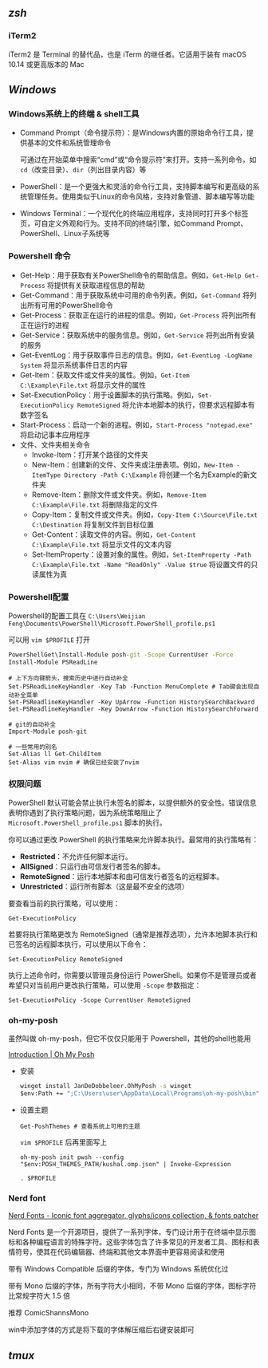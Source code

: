 ## *zsh*

### iTerm2

iTerm2 是 Terminal 的替代品，也是 iTerm 的继任者。它适用于装有 macOS 10.14 或更高版本的 Mac

## *Windows*

### Windows系统上的终端 & shell工具

* Command Prompt（命令提示符）：是Windows内置的原始命令行工具，提供基本的文件和系统管理命令
  
  可通过在开始菜单中搜索“cmd”或“命令提示符”来打开。支持一系列命令，如`cd`（改变目录）、`dir`（列出目录内容）等
  
* PowerShell：是一个更强大和灵活的命令行工具，支持脚本编写和更高级的系统管理任务。使用类似于Linux的命令风格，支持对象管道、脚本编写等功能
  
* Windows Terminal：一个现代化的终端应用程序，支持同时打开多个标签页，可自定义外观和行为。支持不同的终端引擎，如Command Prompt、PowerShell、Linux子系统等

### Powershell 命令

* Get-Help：用于获取有关PowerShell命令的帮助信息。例如，`Get-Help Get-Process` 将提供有关获取进程信息的帮助
* Get-Command：用于获取系统中可用的命令列表。例如，`Get-Command` 将列出所有可用的PowerShell命令
* Get-Process：获取正在运行的进程的信息。例如，`Get-Process` 将列出所有正在运行的进程
* Get-Service：获取系统中的服务信息。例如，`Get-Service` 将列出所有安装的服务
* Get-EventLog：用于获取事件日志的信息。例如，`Get-EventLog -LogName System` 将显示系统事件日志的内容
* Get-Item：获取文件或文件夹的属性。例如，`Get-Item C:\Example\File.txt` 将显示文件的属性
* Set-ExecutionPolicy：用于设置脚本的执行策略。例如，`Set-ExecutionPolicy RemoteSigned` 将允许本地脚本的执行，但要求远程脚本有数字签名
* Start-Process：启动一个新的进程。例如，`Start-Process "notepad.exe"` 将启动记事本应用程序
* 文件、文件夹相关命令
  * Invoke-Item：打开某个路径的文件夹
  * New-Item：创建新的文件、文件夹或注册表项。例如，`New-Item -ItemType Directory -Path C:\Example` 将创建一个名为Example的新文件夹
  * Remove-Item：删除文件或文件夹。例如，`Remove-Item C:\Example\File.txt` 将删除指定的文件
  * Copy-Item：复制文件或文件夹。例如，`Copy-Item C:\Source\File.txt C:\Destination` 将复制文件到目标位置
  * Get-Content：读取文件的内容。例如，`Get-Content C:\Example\File.txt` 将显示文件的文本内容
  * Set-ItemProperty：设置对象的属性。例如，`Set-ItemProperty -Path C:\Example\File.txt -Name "ReadOnly" -Value $true` 将设置文件的只读属性为真

### Powershell配置

Powershell的配置工具在 `C:\Users\Weijian Feng\Documents\PowerShell\Microsoft.PowerShell_profile.ps1`

可以用 `vim $PROFILE` 打开

```cmd
PowerShellGet\Install-Module posh-git -Scope CurrentUser -Force
Install-Module PSReadLine
```

```
# 上下方向键箭头，搜索历史中进行自动补全
Set-PSReadLineKeyHandler -Key Tab -Function MenuComplete # Tab键会出现自动补全菜单
Set-PSReadlineKeyHandler -Key UpArrow -Function HistorySearchBackward
Set-PSReadlineKeyHandler -Key DownArrow -Function HistorySearchForward

# git的自动补全
Import-Module posh-git

# 一些常用的别名
Set-Alias ll Get-ChildItem
Set-Alias vim nvim # 确保已经安装了nvim
```

### 权限问题

PowerShell 默认可能会禁止执行未签名的脚本，以提供额外的安全性。错误信息表明你遇到了执行策略问题，因为系统策略阻止了 `Microsoft.PowerShell_profile.ps1` 脚本的执行。

你可以通过更改 PowerShell 的执行策略来允许脚本执行。最常用的执行策略有：

- **Restricted**：不允许任何脚本运行。
- **AllSigned**：只运行由可信发行者签名的脚本。
- **RemoteSigned**：运行本地脚本和由可信发行者签名的远程脚本。
- **Unrestricted**：运行所有脚本（这是最不安全的选项）

要查看当前的执行策略，可以使用：

```
Get-ExecutionPolicy
```

若要将执行策略更改为 RemoteSigned（通常是推荐选项），允许本地脚本执行和已签名的远程脚本执行，可以使用以下命令：

```
Set-ExecutionPolicy RemoteSigned
```

执行上述命令时，你需要以管理员身份运行 PowerShell。如果你不是管理员或者希望只对当前用户更改执行策略，可以使用 `-Scope` 参数指定：

```
Set-ExecutionPolicy -Scope CurrentUser RemoteSigned
```

### oh-my-posh

虽然叫做 oh-my-posh，但它不仅仅只能用于 Powershell，其他的shell也能用

[Introduction | Oh My Posh](https://ohmyposh.dev/docs/)

* 安装

  ```cmd
  winget install JanDeDobbeleer.OhMyPosh -s winget
  $env:Path += ";C:\Users\user\AppData\Local\Programs\oh-my-posh\bin" # 添加到环境变量
  ```

* 设置主题

  ```
  Get-PoshThemes # 查看系统上可用的主题
  ```

  `vim $PROFILE` 后再里面写上

  ```
  oh-my-posh init pwsh --config "$env:POSH_THEMES_PATH/kushal.omp.json" | Invoke-Expression
  ```

  ```
  . $PROFILE
  ```

### Nerd font

[Nerd Fonts - Iconic font aggregator, glyphs/icons collection, & fonts patcher](https://www.nerdfonts.com/#home)

Nerd Fonts 是一个开源项目，提供了一系列字体，专门设计用于在终端中显示图标和各种编程语言的特殊字符。这些字体包含了许多常见的开发者工具、图标和表情符号，使其在代码编辑器、终端和其他文本界面中更容易阅读和使用

带有 Windows Compatible 后缀的字体，专门为 Windows 系统优化过

带有 Mono 后缀的字体，所有字符大小相同，不带 Mono 后缀的字体，图标字符比常规字符大 1.5 倍

推荐 ComicShannsMono

win中添加字体的方式是将下载的字体解压缩后右键安装即可

## *tmux*